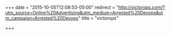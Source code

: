+++
date = "2015-10-05T12:08:53-05:00"
redirect = "http://victorops.com/?utm_source=Online%20Advertising&utm_medium=Arrested%20Devops&utm_campaign=Arrested%20Devops"
title = "victorops"

+++
